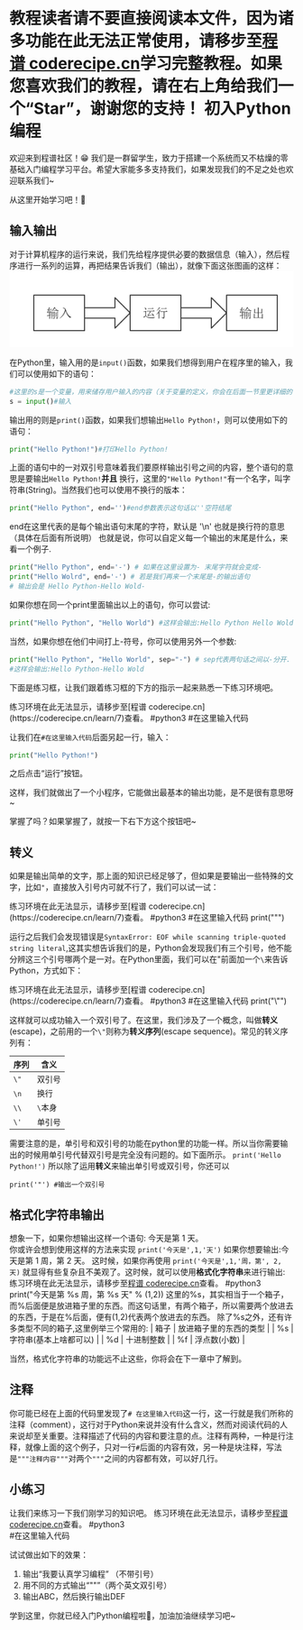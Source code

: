 <notice>教程读者请不要直接阅读本文件，因为诸多功能在此无法正常使用，请移步至[程谱 coderecipe.cn](https://coderecipe.cn/learn/7)学习完整教程。如果您喜欢我们的教程，请在右上角给我们一个“Star”，谢谢您的支持！</notice>
初入Python编程
======

欢迎来到程谱社区！😁 我们是一群留学生，致力于搭建一个系统而又不枯燥的零基础入门编程学习平台。希望大家能多多支持我们，如果发现我们的不足之处也欢迎联系我们~

从这里开始学习吧！💖

输入输出
------
对于计算机程序的运行来说，我们先给程序提供必要的数据信息（输入），然后程序进行一系列的运算，再把结果告诉我们（输出），就像下面这张图画的这样：
![输入输出](Pic1.png)

在Python里，输入用的是`input()`函数，如果我们想得到用户在程序里的输入，我们可以使用如下的语句：
```python
#这里的s是一个变量，用来储存用户输入的内容（关于变量的定义，你会在后面一节里更详细的了解到）
s = input()#输入
```

输出用的则是`print()`函数，如果我们想输出`Hello Python!`，则可以使用如下的语句：

```python
print("Hello Python!")#打印Hello Python!
```

上面的语句中的一对双引号意味着我们要原样输出引号之间的内容，整个语句的意思是要输出`Hello Python!`**并且** 换行，这里的`"Hello Python!"`有一个名字，叫字符串(String)。当然我们也可以使用不换行的版本：
```python
print("Hello Python", end='')#end参数表示这句话以''空符结尾
```
end在这里代表的是每个输出语句末尾的字符，默认是 '\n' 也就是换行符的意思（具体在后面有所说明）
也就是说，你可以自定义每一个输出的末尾是什么，来看一个例子.
```python
print("Hello Python", end='-') # 如果在这里设置为- 末尾字符就会变成-
print("Hello Wolrd", end='-') # 若是我们再来一个末尾是-的输出语句
# 输出会是 Hello Python-Hello Wold-
```
如果你想在同一个print里面输出以上的语句，你可以尝试:
```python
print("Hello Python", "Hello World") #这样会输出:Hello Python Hello Wold
```
当然，如果你想在他们中间打上-符号，你可以使用另外一个参数:
```python
print("Hello Python", "Hello World", sep="-") # sep代表两句话之间以-分开.
#这样会输出:Hello Python-Hello Wold
```

下面是练习框，让我们跟着练习框的下方的指示一起来熟悉一下练习环境吧。

<lab lang="python" parameters="filename=Hello.py">
<notice>练习环境在此无法显示，请移步至[程谱 coderecipe.cn](https://coderecipe.cn/learn/7)查看。</notice>
#python3
#在这里输入代码
</lab>

让我们在`#在这里输入代码`后面另起一行，输入：
```python
print("Hello Python!")
```
之后点击“运行”按钮。

这样，我们就做出了一个小程序，它能做出最基本的输出功能，是不是很有意思呀~

掌握了吗？如果掌握了，就按一下右下方这个按钮吧~

转义
------
如果是输出简单的文字，那上面的知识已经足够了，但如果是要输出一些特殊的文字，比如`"`，直接放入引号内可就不行了，我们可以试一试：

<lab lang="python" parameters="filename=Hello.py">
<notice>练习环境在此无法显示，请移步至[程谱 coderecipe.cn](https://coderecipe.cn/learn/7)查看。</notice>
#python3
#在这里输入代码
print(""")
</lab>

运行之后我们会发现错误是`SyntaxError: EOF while scanning triple-quoted string literal`,这其实想告诉我们的是，Python会发现我们有三个引号，他不能分辨这三个引号哪两个是一对。在Python里面，我们可以在"前面加一个`\`来告诉Python，方式如下：

<lab lang="python" parameters="filename=Hello.py">
<notice>练习环境在此无法显示，请移步至[程谱 coderecipe.cn](https://coderecipe.cn/learn/7)查看。</notice>
#python3
#在这里输入代码
print("\"")
</lab>

这样就可以成功输入一个双引号了。在这里，我们涉及了一个概念，叫做**转义**(escape)，之前用的一个`\"`则称为**转义序列**(escape sequence)。常见的转义序列有：

| 序列 | 含义 |
| - | - |
| `\"` | 双引号 |
| `\n` | 换行 |
| `\\` | `\`本身 |
|`\'`| 单引号|

需要注意的是，单引号和双引号的功能在python里的功能一样。所以当你需要输出的时候用单引号代替双引号是完全没有问题的。如下面所示。
`print('Hello Python!')`
所以除了运用**转义**来输出单引号或双引号，你还可以
```print("'") #输出一个单引号
print('"') #输出一个双引号
```

格式化字符串输出
------
想象一下，如果你想输出这样一个语句: 今天是第 1 天。<br>
你或许会想到使用这样的方法来实现
`print('今天是',1,'天')`
如果你想要输出:今天是第 1 周，第 2 天。
这时候，如果你再使用
`print('今天是',1,'周，第', 2, 天)`
就显得有些复杂且不美观了。这时候，就可以使用**格式化字符串**来进行输出:
<lab lang="python" parameters="filename=Hello.py">
<notice>练习环境在此无法显示，请移步至[程谱 coderecipe.cn](https://coderecipe.cn/learn/7)查看。</notice>
#python3
print("今天是第 %s 周，第 %s 天" % (1,2))
</lab>
这里的%s，其实相当于一个箱子，而%后面便是放进箱子里的东西。而这句话里，有两个箱子，所以需要两个放进去的东西，于是在%后面，便有(1,2)代表两个放进去的东西。
除了%s之外，还有许多类型不同的箱子,这里例举三个常用的:
| 箱子 | 放进箱子里的东西的类型 |
| %s | 字符串(基本上啥都可以) |
| %d | 十进制整数 |
| %f | 浮点数(小数) |

当然，格式化字符串的功能远不止这些，你将会在下一章中了解到。

注释
------
你可能已经在上面的代码里发现了`# 在这里输入代码`这一行，这一行就是我们所称的注释（comment），这行对于Python来说并没有什么含义，然而对阅读代码的人来说却至关重要。注释描述了代码的内容和要注意的点。注释有两种，一种是行注释，就像上面的这个例子，只对一行`#`后面的内容有效，另一种是块注释，写法是`"""注释内容"""`对两个`"""`之间的内容都有效，可以好几行。

小练习
------
让我们来练习一下我们刚学习的知识吧。
<lab lang="python" parameters="filename=Hello.py">
<notice>练习环境在此无法显示，请移步至[程谱 coderecipe.cn](https://coderecipe.cn/learn/7)查看。</notice>
#python3  
#在这里输入代码
</lab>

试试做出如下的效果：

1. 输出“我要认真学习编程” （不带引号）
2. 用不同的方式输出“""”（两个英文双引号）
3. 输出ABC，然后换行输出DEF

学到这里，你就已经入门Python编程啦👏，加油加油继续学习吧~
